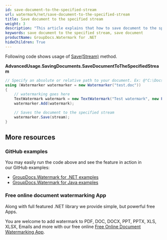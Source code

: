 ```yaml
---
id: save-document-to-the-specified-stream
url: watermark/net/save-document-to-the-specified-stream
title: Save document to the specified stream
weight: 3
description: "This article explains that how to save document to the specified stream while using GroupDocs. Watermarks API."
keywords: save document to the specified stream, save document 
productName: GroupDocs.Watermark for .NET
hideChildren: True
---
```

Following code shows usage of [Save(Stream)](https://reference.groupdocs.com/net/watermark/groupdocs.watermark.watermarker/save/methods/2) method.

**AdvancedUsage.SavingDocuments.SaveDocumentToTheSpecifiedStream**

```csharp
// Specify an absolute or relative path to your document. Ex: @"C:\Docs\test.doc"
using (Watermarker watermarker = new Watermarker("test.doc"))
{
    // watermarking goes here
    TextWatermark watermark = new TextWatermark("Test watermark", new Font("Arial", 12));
    watermarker.Add(watermark);

    // Saves the document to the specified stream
    watermarker.Save(stream);
}
```

## More resources

### GitHub examples

You may easily run the code above and see the feature in action in our GitHub examples:

* [GroupDocs.Watermark for .NET examples](https://github.com/groupdocs-watermark/GroupDocs.Watermark-for-.NET)
* [GroupDocs.Watermark for Java examples](https://github.com/groupdocs-watermark/GroupDocs.Watermark-for-Java)

### Free online document watermarking App

Along with full featured .NET library we provide simple, but powerful free Apps.

You are welcome to add watermark to PDF, DOC, DOCX, PPT, PPTX, XLS, XLSX, Emails and more with our free online [Free Online Document Watermarking App](https://products.groupdocs.app/watermark).
